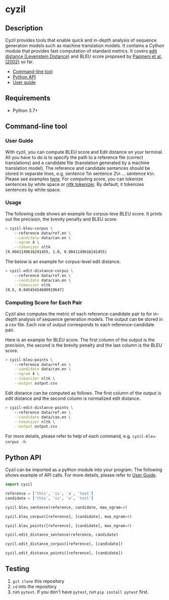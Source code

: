 cyzil
=====

Description
-----------

Cyzil provides tools that enable quick and in-depth analysis of sequence generation models such as machine translation models. It contains a Cython module that provides fast computation of standard metrics. It covers [edit distance (Levenstein Distance)](https://en.wikipedia.org/wiki/Levenshtein_distance) and BLEU score proposed by [Papineni et al. (2002)](https://www.aclweb.org/anthology/P02-1040.pdf) so far.

- [Command-line tool](#command-line-tool)
- [Python API](#python-api)
- [User guide](https://box-key.github.io/cyzil/)

Requirements
------------

* Python 3.7+

Command-line tool
-----------------

### User Guide

With cyzil, you can compute BLEU score and Edit distance on your terminal. All you have to do is
to specify the path to a reference file (correct translations) and a candidate file
(translation generated by a machine translation model).
The reference and candidate sentences should be stored in separate lines, e.g.
sentence 1\n sentence 2\n ... sentence k\n.
Please see examples [here](https://github.com/box-key/cyzil/tree/master/data).
For computing score, you can tokenize sentences by white space or [nltk tokenizer](https://www.nltk.org/).
By default, it tokenizes sentences
by white space.

### Usage

The following code shows an example for corpus-leve BLEU score. It prints out the precision, the brevity penalty and BLEU score.

``` bash
> cyzil-bleu-corpus \
    --reference data/ref.en \
    --candidate data/can.en \
    --ngram 4 \
    --tokenizer nltk
[0.9041149616241455, 1.0, 0.9041149616241455]
```

The below is an example for corpus-level edit distance.

``` bash
> cyzil-edit-distance-corpus \
    --reference data/ref.en \
    --candidate data/can.en \
    --tokenizer nltk
[0.5, 0.04545454680919647]
```

### Computing Score for Each Pair

Cyzil also computes the metric of each reference-candidate pair to for in-depth analysis of sequence generation models. The output can be stored in a csv file. Each row of output corresponds to each reference-candidate pair.


Here is an example for BLEU score. The first column of the output is the precision, the second is the brevity penalty and the last column is the BLEU score.

``` bash
> cyzil-bleu-points \
    --reference data/ref.en \
    --candidate data/can.en \
    --ngram 4 \
    --tokenizer nltk \
    --output output.csv
```

Edit distance can be computed as follows. The first column of the output is edit distance and the second column is normalized edit distance.

``` bash
> cyzil-edit-distance-points \
    --reference data/ref.en \
    --candidate data/can.en \
    --tokenizer nltk \
    --output output.csv
```

For more details, please refer to help of each command, e.g. `cyzil-bleu-corpus -h`.

Python API
----------

Cyzil can be imported as a python module into your program.
The following shows example of API calls.
For more details, please refer to [User Guide](https://box-key.github.io/cyzil/).

``` python
import cyzil

reference = ['this', 'is', 'a', 'test']
candidate = ['this', 'is', 'a', 'test']

cyzil.bleu_sentence(reference, candidate, max_ngram=4)

cyzil.bleu_corpus([reference], [candidate], max_ngram=4)

cyzil.bleu_points([reference], [candidate], max_ngram=4)

cyzil.edit_distance_sentence(reference, candidate)

cyzil.edit_distance_corpus([reference], [candidate])

cyzil.edit_distance_points([reference], [candidate])
```

Testing
-------

1. `git clone` this repository
1. `cd` into the repository
1. run `pytest`. If you don't have `pytest`, run `pip install pytest` first.
